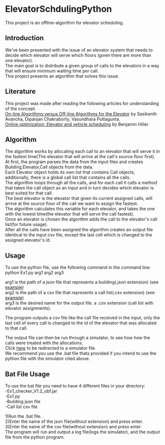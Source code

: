 # ElevatorSchdulingPython
This project is an offline-algorithm for elevator scheduling.  

## Introduction
We've been presented with the issue of an elevator system that needs to decide which elevator will serve which floors (given there are more than one elevator).  
The main goal is to distribute a given group of calls to the elevators in a way that will ensure minimum waiting time per call.  
This project presents an algorithm that solves this issue.

## Literature
This project was made after reading the following articles for understanding of the concept.  
[On-line Algorithms versus Off-line Algorithms for the Elevator](https://studylib.net/doc/7878746/on-line-algorithms-versus-off-line-algorithms-for-the-ele) by Sasikanth Avancha,  Dipanjan Chakraborty, Vasundhara Puttagunta.  
[Online optimization: Elevator and vehicle scheduling](http://co-at-work.zib.de/berlin2009/downloads/2009-10-01/2009-10-01-1100-BH-Online-Optimization.pdf) by Benjamin Hiller

## Algorithm
The algorithm works by allocating each call to an elevator that will serve it in the fastest time(The elevator that will arrive at the call's source floor first).  
At first, the program parses the data from the input files and creates Building,Elevator,Call objects from the data.  
Each Elevator object holds its own list that contains Call objects, additionally, there is a global call list that contains all the calls.  
The algorithm loops through all the calls, and for each call it calls a method that takes the call object as an input and in turn decides which elevator is best suited for that call.  
The best elevator is the elevator that given its current assigned calls, will arrive at the source floor of the call we want to assign the fastest.  
The algorithm calculates this variable for each elevator, and takes the one with the lowest time(the elevator that will serve the call fastest).  
Once an elevator is chosen the algorithm adds the call to the elevator's call list(for future usage).  
After all the calls have been assigned the algorithm creates an output file identical to the input csv file, except the last cell which is changed to the assigned elevator's id.  

## Usage
To use the python file, use the following command in the command line: python Ex1.py arg1 arg2 arg3  
     
arg1 is the path of a json file that represents a building(.json extension) (see [example](https://github.com/benmoshe/OOP_2021/blob/main/Assignments/Ex1/data/Ex1_input/Ex1_Buildings/B1.json))  
      arg2 is the path of a csv file that represents a call list(.csv extension) (see [example](https://github.com/benmoshe/OOP_2021/blob/main/Assignments/Ex1/data/Ex1_input/Ex1_Calls/Calls_a.csv))  
      arg3 is the desired name for the output file. a .csv extension (call list with elevator assignments).  
      
The program outputs a csv file like the call file received in the input, only the last cell of every call is changed to the id of the elevator that was allocated to that call.
      
The output file can then be run through a simulator, to see how how the calls were treated with the allocations.  
Click [here](https://github.com/benmoshe/OOP_2021/blob/main/Assignments/Ex1/libs/Ex1_checker_V1.2_obf.jar) to be redirected to a simulator file  
We recommend you use the .bat file thats provided if you intend to use the python file with the simulator cited above.

## Bat File Usage
To use the bat file you need to have 4 different files in your directory:  
-Ex1_checker_V1.2_obf.jar  
-Ex1.py  
-Building json file  
-Call list csv file  

1)Run the .bat file.  
2)Enter the name of the json file(without extension) and press enter.  
3)Enter the name of the csv file(without extension) and press enter.  
The program will run and output a log file(logs the simulator), and the output file from the python program.

  

